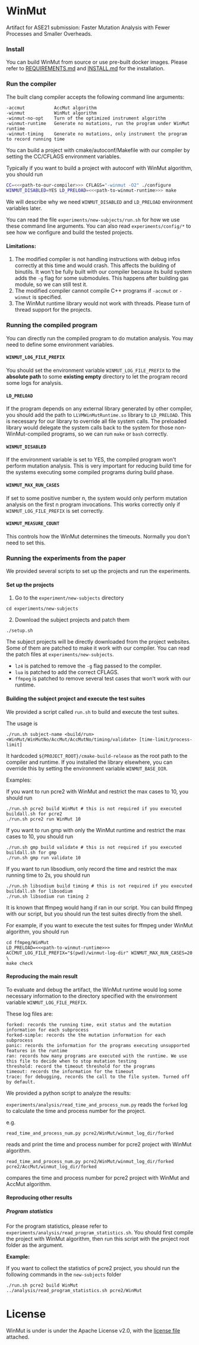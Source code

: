 # WinMut

Artifact for ASE21 submission: Faster Mutation Analysis with Fewer Processes and Smaller Overheads.

### Install

You can build WinMut from source or use pre-built docker images.
Please refer to [REQUIREMENTS.md](REQUIREMENTS.md) and [INSTALL.md](INSTALL.md) for the installation.

### Run the compiler
The built clang compiler accepts the following command line arguments:
```shell
-accmut           AccMut algorithm
-winmut           WinMut algorithm
-winmut-no-opt    Turn of the optimized instrument algorithm
-winmut-runtime   Generate no mutations, run the program under WinMut runtime
-winmut-timing    Generate no mutations, only instrument the program to record running time
```
You can build a project with cmake/autoconf/Makefile with our compiler by setting the CC/CFLAGS environment variables.

Typically if you want to build a project with autoconf with WinMut algorithm, you should run
```bash
CC=<<<path-to-our-compiler>>> CFLAGS="-winmut -O2" ./configure
WINMUT_DISABLED=YES LD_PRELOAD=<<<path-to-winmut-runtime>>> make
```
We will describe why we need `WINMUT_DISABLED` and `LD_PRELOAD` environment variables later.

You can read the file `experiments/new-subjects/run.sh` for how we use these command line arguments. You can also read
`experiments/config/*` to see how we configure and build the tested projects.

#### Limitations:
1. The modified compiler is not handling instructions with debug infos correctly at this time and would crash.
This affects the building of binutils. It won't be fully built with our compiler because its build system adds the
`-g` flag for some submodules. This happens after building gas module, so we can still test it.
2. The modified compiler cannot compile C++ programs if `-accmut` or `-winmut` is specified.
3. The WinMut runtime library would not work with threads. Please turn of thread support for the projects.

### Running the compiled program
You can directly run the compiled program to do mutation analysis. You may need to define some environment variables.

#### `WINMUT_LOG_FILE_PREFIX`
You should set the environment variable `WINMUT_LOG_FILE_PREFIX` to the **absolute path** to some **existing empty** directory to let the program
record some logs for analysis.

#### `LD_PRELOAD`
If the program depends on any external library generated by other compiler,
you should add the path to `LLVMWinMutRuntime.so` library to `LD_PRELOAD`.
This is necessary for our library to override all file system calls.
The preloaded library would delegate the system calls back to the system for those non-WinMut-compiled programs,
so we can run `make` or `bash` correctly.

#### `WINMUT_DISABLED`
If the environment variable is set to YES, the compiled program won't perform mutation analysis. This is very important
for reducing build time for the systems executing some compiled programs during build phase.

#### `WINMUT_MAX_RUN_CASES`
If set to some positive number n, the system would only perform mutation analysis on the first n program invocations.
This works correctly only if `WINMUT_LOG_FILE_PREFIX` is set correctly.

#### `WINMUT_MEASURE_COUNT`
This controls how the WinMut determines the timeouts. Normally you don't need to set this.

### Running the experiments from the paper
We provided several scripts to set up the projects and run the experiments.

#### Set up the projects
1. Go to the `experiment/new-subjects` directory
```shell
cd experiments/new-subjects
```
2. Download the subject projects and patch them
```shell
./setup.sh
```

The subject projects will be directly downloaded from the project websites. Some of them are patched to make it work
with our compiler. You can read the patch files at `experiments/new-subjects`.

- `lz4` is patched to remove the `-g` flag passed to the compiler.
- `lua` is patched to add the correct CFLAGS.
- `ffmpeg` is patched to remove several test cases that won't work with our runtime.

#### Building the subject project and execute the test suites
We provided a script called `run.sh` to build and execute the test suites.

The usage is
```text
./run.sh subject-name <build/run> <WinMut/WinMutNo/AccMut/AccMutNo/timing/validate> [time-limit/process-limit]
```

It hardcoded `${PROJECT_ROOT}/cmake-build-release` as the root path to the compiler and runtime. If you installed
the library elsewhere, you can override this by setting the environment variable `WINMUT_BASE_DIR`.

Examples:

If you want to run pcre2 with WinMut and restrict the max cases to 10, you should run
```shell
./run.sh pcre2 build WinMut # this is not required if you executed buildall.sh for pcre2
./run.sh pcre2 run WinMut 10
```

If you want to run gmp with only the WinMut runtime and restrict the max cases to 10, you should run
```shell
./run.sh gmp build validate # this is not required if you executed buildall.sh for gmp
./run.sh gmp run validate 10
```

If you want to run libsodium, only record the time and restrict the max running time to 2s, you should run
```shell
./run.sh libsodium build timing # this is not required if you executed buildall.sh for libsodium
./run.sh libsodium run timing 2
```

It is known that ffmpeg would hang if ran in our script. You can build ffmpeg with our script, but you should run the
test suites directly from the shell.

For example, if you want to execute the test suites for ffmpeg under WinMut algorithm, you should run
```shell
cd ffmpeg/WinMut
LD_PRELOAD=<<<path-to-winmut-runtime>>> ACCMUT_LOG_FILE_PREFIX="$(pwd)/winmut-log-dir" WINMUT_MAX_RUN_CASES=20 \
make check
```

#### Reproducing the main result

To evaluate and debug the artifact, the WinMut runtime would log some necessary information to the directory specified
with the environment variable `WINMUT_LOG_FILE_PREFIX`.

These log files are:
```
forked: records the running time, exit status and the mutation information for each subprocess
forked-simple: records the the mutation information for each subprocess
panic: records the information for the programs executing unsupported features in the runtime
ran: records how many programs are executed with the runtime. We use this file to decide when to stop mutation testing
threshold: record the timeout threshold for the programs
timeout: records the information for the timeout
trace: for debugging, records the call to the file system. Turned off by default.
```

We provided a python script to analyze the results:

`experiments/analysis/read_time_and_process_num.py` reads the `forked` log to calculate the time and process number
for the project.

e.g.
```shell
read_time_and_process_num.py pcre2/WinMut/winmut_log_dir/forked
```
reads and print the time and process number for pcre2 project with WinMut algorithm.

```shell
read_time_and_process_num.py pcre2/WinMut/winmut_log_dir/forked pcre2/AccMut/winmut_log_dir/forked
```
compares the time and process number for pcre2 project with WinMut and AccMut algorithm.

#### Reproducing other results

##### Program statistics
For the program statistics, please refer to `experiments/analysis/read_program_statistics.sh`. You should first compile the project with WinMut algorithm, then run this script with the project root folder as the argument.

**Example:**

If you want to collect the statistics of pcre2 project, you should run the following commands in the `new-subjects` folder
```
./run.sh pcre2 build WinMut
../analysis/read_program_statistics.sh pcre2/WinMut
```

# License
WinMut is under is under the Apache License v2.0, with the [license file](LICENSE) attached.

